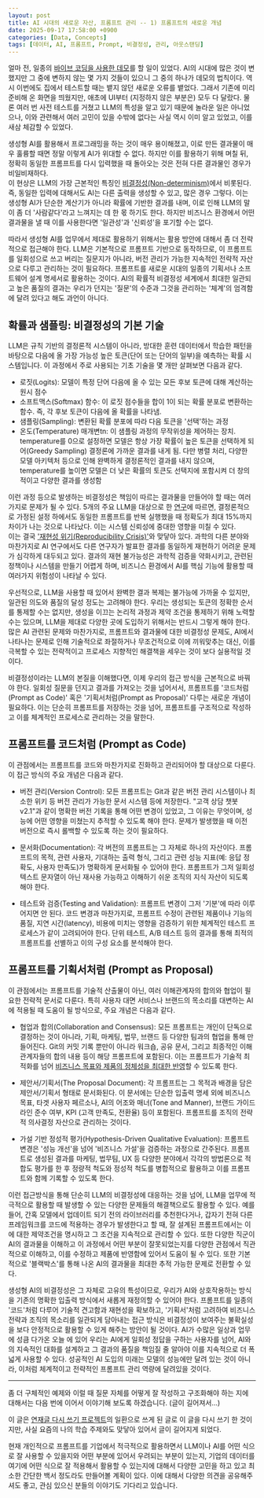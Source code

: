 ```yaml
---
layout: post
title: AI 시대의 새로운 자산, 프롬프트 관리 -- 1) 프롬프트의 새로운 개념
date: 2025-09-17 17:58:00 +0900
categories: [Data, Concepts]
tags: [데이터, AI, 프롬프트, Prompt, 비결정성, 관리, 아웃스탠딩]
---
```




얼마 전, 일종의 [바이브 코딩을 사용한 데모](https://cojette.github.io/posts/firebasestudio/)를 할 일이 있었다. AI의 시대에 많은 것이 변했지만 그 중에 변하지 않는 몇 가지 것들이 있으니 그 중의 하나가 데모의 법칙이다. 역시 이번에도 집에서 테스트할 때는 뱉지 않던 새로운 오류를 뱉었다. 그래서 기존에 미리 준비해 온 화면을 띄웠지만, 애초에 UI부터 (지정하지 않은 부분은) 모두 다 달랐다. 물론 여러 번 사전 테스트를 거쳤고 LLM의 특성을 알고 있기 때문에 놀라운 일은 아니었으나, 이와 관련해서 여러 고민이 있을 수밖에 없다는 사실 역시 이미 알고 있었고, 이를 새삼 체감할 수 있었다.

생성형 AI를 활용해서 프로그래밍을 하는 것이 매우 용이해졌고, 이로 만든 결과물이 매우 훌륭할 때면 정말 이렇게 AI가 위대할 수 없다. 하지만 이를 활용하기 위해 며칠 뒤, 정확히 동일한 프롬프트를 다시 입력했을 때 돌아오는 것은 전혀 다른 결과물인 경우가 비일비재하다.\
이 현상은 LLM의 가장 근본적인 특징인 [비결정성(Non-determinism)](https://futureagi.com/blogs/non-deterministic-llm-prompts-2025)에서 비롯된다. 즉, 동일한 입력에 대해서도 AI는 다른 출력을 생성할 수 있고, 많은 경우 그렇다. 이는 생성형 AI가 단순한 계산기가 아니라 확률에 기반한 결과를 내며, 이로 인해 LLM의 말이 좀 더 '사람같다'라고 느껴지는 데 한 몫 하기도 한다. 하지만 비즈니스 환경에서 어떤 결과물을 낼 때 이를 사용한다면 '일관성'과 '신뢰성'을 포기할 수는 없다.

따라서 생성형 AI를 업무에서 제대로 활용하기 위해서는 활용 방안에 대해서 좀 더 전략적으로 접근해야 한다. LLM은 기본적으로 프롬프트 기반으로 동작하므로, 이 프롬프트를 일회성으로 쓰고 버리는 질문지가 아니라, 버전 관리가 가능한 지속적인 전략적 자산으로 다루고 관리하는 것이 필요하다. 프롬프트를 새로운 시대의 일종의 기획서나 소프트웨어 설계 명세서로 활용하는 것이다. AI의 확률적 비결정성 세계에서 최대한 일관되고 높은 품질의 결과는 우리가 던지는 '질문'의 수준과 그것을 관리하는 '체계'의 엄격함에 달려 있다고 해도 과언이 아니다.

## 확률과 샘플링: 비결정성의 기본 기술

LLM은 규칙 기반의 결정론적 시스템이 아니라, 방대한 훈련 데이터에서 학습한 패턴을 바탕으로 다음에 올 가장 가능성 높은 토큰(단어 또는 단어의 일부)을 예측하는 확률 시스템입니다. 이 과정에서 주로 사용되는 기초 기술을 몇 개만 살펴보면 다음과 같다.

-   로짓(Logits): 모델이 특정 단어 다음에 올 수 있는 모든 후보 토큰에 대해 계산하는 원시 점수
-   소프트맥스(Softmax) 함수: 이 로짓 점수들을 합이 1이 되는 확률 분포로 변환하는 함수. 즉, 각 후보 토큰이 다음에 올 확률을 나타냄.
-   샘플링(Sampling): 변환된 확률 분포에 따라 다음 토큰을 '선택'하는 과정
-   온도(Temperature) 매개변tn: 이 샘플링 과정의 무작위성을 제어하는 장치. temperature를 0으로 설정하면 모델은 항상 가장 확률이 높은 토큰을 선택하게 되어(Greedy Sampling) 결정론에 가까운 결과를 내게 됨. 다만 병렬 처리, 다양한 모델 아키텍처 등으로 인해 완벽하게 결정론적인 결과를 내지 않으며, temperature를 높이면 모델은 더 낮은 확률의 토큰도 선택지에 포함시켜 더 창의적이고 다양한 결과를 생성함

이런 과정 등으로 발생하는 비결정성은 책임이 따르는 결과물을 만들어야 할 때는 여러 가지로 문제가 될 수 있다. 5개의 주요 LLM을 대상으로 한 [연구](https://arxiv.org/html/2408.04667v5)에 따르면, 결정론적으로 가정된 설정 하에서도 동일한 프롬프트를 반복 실행했을 때 정확도가 최대 15%까지 차이가 나는 것으로 나타났다. 이는 시스템 신뢰성에 중대한 영향을 미칠 수 있다.\
이는 결국 ['재현성 위기(Reproducibility Crisis)'](https://en.wikipedia.org/wiki/Replication_crisis)와 맞닿아 있다. 과학의 다른 분야와 마찬가지로 AI 연구에서도 다른 연구자가 발표한 결과를 동일하게 재현하기 어려운 문제가 심각하게 대두되고 있다. 결과의 재현 불가능성은 과학적 검증을 약화시키고, 관련된 정책이나 시스템을 만들기 어렵게 하며, 비즈니스 환경에서 AI를 핵심 기능에 활용할 때 여러가지 위험성이 나타날 수 있다.   

우선적으로, LLM을 사용할 때 있어서 완벽한 결과 복제는 불가능에 가까울 수 있지만, 일관된 의도와 품질의 달성 정도는 고려해야 한다. 우리는 생성되는 토큰의 정확한 순서를 통제할 수는 없지만, 생성을 이끄는 논리적 과정과 제약 조건을 통제하기 위해 노력할 수는 있으며, LLM을 제대로 다양한 곳에 도입하기 위해서는 반드시 그렇게 해야 한다. 많은 AI 관련된 문제와 마찬가지로, 프롬프트와 결과물에 대한 비결정성 문제도, AI에서 나타나는 문제로 인해 기술적으로 좌절하거나 무조건적으로 이에 끼워맞추는 대신, 이를 극복할 수 있는 전략적이고 프로세스 지향적인 해결책을 세우는 것이 보다 실용적일 것이다.

비결정성이라는 LLM의 본질을 이해했다면, 이제 우리의 접근 방식을 근본적으로 바꿔야 한다. 일회성 질문을 던지고 결과를 가져오는 것을 넘어서서, 프롬프트를 '코드처럼(Prompt as Code)' 혹은 '기획서처럼(Prompt as Proposal)' 다루는 새로운 개념이 필요하다. 이는 단순히 프롬프트를 저장하는 것을 넘어, 프롬프트를 구조적으로 작성하고 이를 체계적인 프로세스로 관리하는 것을 말한다.

## 프롬프트를 코드처럼 (Prompt as Code)

이 관점에서는 프롬프트를 코드와 마찬가지로 진화하고 관리되어야 할 대상으로 다룬다. 이 접근 방식의 주요 개념은 다음과 같다.

-   버전 관리(Version Control): 모든 프롬프트는 Git과 같은 버전 관리 시스템이나 최소한 위키 등 버전 관리가 가능한 문서 시스템 등에 저장한다. "고객 상담 챗봇 v2.1"과 같이 명확한 버전 기록을 통해 어떤 변경이 있었고, 그 이유는 무엇이며, 성능에 어떤 영향을 미쳤는지 추적할 수 있도록 해야 한다. 문제가 발생했을 때 이전 버전으로 즉시 롤백할 수 있도록 하는 것이 필요하다.

-   문서화(Documentation): 각 버전의 프롬프트는 그 자체로 하나의 자산이다. 프롬프트의 목적, 관련 사용자, 기대하는 출력 형식, 그리고 관련 성능 지표(예: 응답 정확도, 사용자 만족도)가 명확하게 문서화될 수 있어야 한다. 프롬프트가 그저 일회성 텍스트 문자열이 아닌 재사용 가능하고 이해하기 쉬운 조직의 지식 자산이 되도록 해야 한다.

-   테스트와 검증(Testing and Validation): 프롬프트 변경이 그저 '기분'에 따라 이루어지면 안 된다. 코드 변경과 마찬가지로, 프롬프트 수정이 관련된 제품이나 기능의 품질, 지연 시간(latency), 비용에 미치는 영향을 검증하기 위한 체계적인 테스트 프로세스가 같이 고려되어야 한다. 단위 테스트, A/B 테스트 등의 결과를 통해 최적의 프롬프트를 선별하고 이의 구성 요소를 분석해야 한다.

## 프롬프트를 기획서처럼 (Prompt as Proposal)

이 관점에서는 프롬프트를 기술적 산출물이 아닌, 여러 이해관계자의 합의와 협업이 필요한 전략적 문서로 다룬다. 특히 사용자 대면 서비스나 브랜드의 목소리를 대변하는 AI에 적용될 때 도움이 될 방식으로, 주요 개념은 다음과 같다.

-   협업과 합의(Collaboration and Consensus): 모든 프롬프트는 개인이 단독으로 결정하는 것이 아니라, 기획, 마케팅, 법무, 브랜드 등 다양한 팀과의 협업을 통해 만들어진다. Git의 커밋 기록 뿐만이 아니라 워크숍, 공유 문서, 그리고 최종적인 이해 관계자들의 합의 내용 등이 해당 프롬프트에 포함된다. 이는 프롬프트가 기술적 최적화를 넘어 [비즈니스 목표와 제품의 정체성을 최대한 반영](https://towardsdatascience.com/why-your-prompts-dont-belong-in-git/)할 수 있도록 한다.

-   제안서/기획서(The Proposal Document): 각 프롬프트는 그 목적과 배경을 담은 제안서/기획서 형태로 문서화된다. 이 문서에는 단순한 입출력 명세 외에 비즈니스 목표, 타겟 사용자 페르소나, AI의 어조와 매너(Tone and Manner), 브랜드 가이드라인 준수 여부, KPI (고객 만족도, 전환율) 등이 포함된다. 프롬프트를 조직의 전략적 의사결정 자산으로 관리하는 것이다.

-   가설 기반 정성적 평가(Hypothesis-Driven Qualitative Evaluation): 프롬프트 변경은 '성능 개선'을 넘어 '비즈니스 가설'을 검증하는 과정으로 간주된다. 프롬프트로 생성된 결과를 마케팅, 법무팀, UX 등 다양한 분야에서 각각의 방법론으로 적합도 평가를 한 후 정량적 척도와 정성적 척도를 병합적으로 활용하고 이를 프롬프트와 함께 기록할 수 있도록 한다.

이런 접근방식을 통해 단순히 LLM의 비결정성에 대응하는 것을 넘어, LLM을 업무에 적극적으로 활용할 때 발생할 수 있는 다양한 문제들의 해결책으로도 활용할 수 있다. 예를 들어, 간혹 모델에서 업데이트 되기 전의 라이브러리를 추천한다거나, 갑자기 전혀 다른 프레임워크를 코드에 적용하는 경우가 발생한다고 할 때, 잘 설계된 프롬프트에서는 이에 대한 제약조건을 명시하고 그 조건을 지속적으로 관리할 수 있다. 또한 다양한 직군이 AI의 결과물을 이해하고 이 과정에서 어떤 부분이 잘못되었는지를 다양한 관점에서 직관적으로 이해하고, 이를 수정하고 제품에 반영함에 있어서 도움이 될 수 있다. 또한 기본적으로 '블랙박스'를 통해 나온 AI의 결과물을 최대한 추적 가능한 문제로 전환할 수 있다.

생성형 AI의 비결정성은 그 자체로 고유의 특성이므로, 우리가 AI와 상호작용하는 방식을 기존의 명확한 입출력 방식에서 새롭게 재정의할 수 있어야 한다. 프롬프트를 일종의 '코드'처럼 다루어 기술적 견고함과 재현성을 확보하고, '기획서'처럼 고려하여 비즈니스 전략과 조직의 목소리를 일관되게 담아내는 접근 방식은 비결정성이 보여주는 불확실성을 보다 안정적으로 활용할 수 있게 해주는 방안이 될 것이다. AI가 수많은 일상과 업무에 성큼 다가온 오늘 에 있어 우리는 AI에게 일회성 정답을 구하는 사용자를 넘어, AI와의 지속적인 대화를 설계하고 그 결과의 품질을 책임질 줄 알아야 이를 지속적으로 더 폭 넓게 사용할 수 있다. 성공적인 AI 도입의 미래는 모델의 성능에만 달려 있는 것이 아니라, 이처럼 체계적이고 전략적인 프롬프트 관리 역량에 달려있을 것이다.

* * * * *

좀 더 구체적인 예제와 이럴 때 질문 자체를 어떻게 잘 작성하고 구조화해야 하는 지에 대해서는 다음 번에 이어서 이야기해 보도록 하겠습니다. (글이 길어져서...)

이 글은 [연재글 다시 쓰기 프로젝트](https://cojette.github.io/posts/outst_rewriting_project/)의 일환으로 쓰게 된 글로 이 글을 다시 쓰기 한 것이지만, 사실 요즘의 나의 학습 주제와도 맞닿아 있어서 글이 길어지게 되었다.

현재 개인적으로 프롬프트를 기업에서 적극적으로 활용하면서 LLM이나 AI를 어떤 식으로 잘 사용할 수 있을지와 어떤 부분에 있어서 우려되는 부분이 있는지, 기업의 데이터를 여기에 어떤 식으로 잘 적용해서 활용할 수 있는지에 대해서 다양한 고민을 하고 있고 최소한 간단한 백서 정도라도 만들어볼 계획이 있다. 이에 대해서 다양한 의견을 공유해주셔도 좋고, 관심 있으신 분들의 이야기도 기다리고 있습니다.
